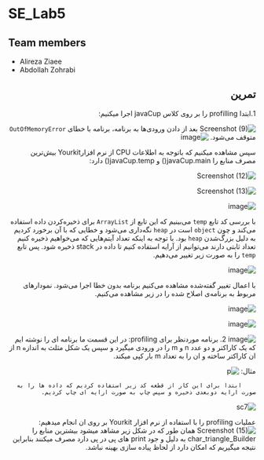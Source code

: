 # SE_Lab5

## Team members
* Alireza Ziaee
* Abdollah Zohrabi

<div dir='rtl'>

## تمرین
1.ابتدا profilling را بر روی کلاس javaCup اجرا میکنیم:


![Screenshot (9)](https://github.com/Abz81/SE_Lab5/assets/101315890/9413d913-f96e-46fc-83a5-8f6f6d67c87e)
بعد از دادن ورودی‌ها به برنامه، برنامه با خطای `OutOfMemoryError` متوقف می‌شود.
![image](https://github.com/Abz81/SE_Lab5/assets/45371919/5517a8c3-4c0a-46f9-b946-f5ed8b826e20)

سپس مشاهده میکنیم که باتوجه به اطلاعات   CPU  از نرم افزارYourkit بیش‌ترین مصرف منابع را javaCup.main() و  javaCup.temp() دارد:

![Screenshot (12)](https://github.com/Abz81/SE_Lab5/assets/101315890/8d31cc59-3b4c-4b33-90d7-d49b60251232)

![Screenshot (13)](https://github.com/Abz81/SE_Lab5/assets/101315890/a5f79da8-5879-47bd-949a-c97beaf77e54)

![image](https://github.com/Abz81/SE_Lab5/assets/45371919/6f75288b-da4f-4167-9201-32e2570e4d0a)

با بررسی کد تابع `temp` می‌بینیم که این تابع از `ArrayList` برای ذخیره‌کردن داده استفاده می‌کند و چون `object` است در `heap` نگه‌داری می‌شود و خطایی که با آن برخورد کردیم به دلیل بزرگ‌شدن `heap` بود. با توجه به اینکه تعداد آیتم‌هایی که می‌خواهیم ذخیره کنیم تعداد ثابتی دارند می‌توانیم از آرایه استفاده کنیم تا داده در stack ذخیره شود. پس تابع `temp` را به صورت زیر تغییر می‌دهیم.

![image](https://github.com/Abz81/SE_Lab5/assets/45371919/0028d200-0572-48fe-91fd-0251e92b0917)


با اعمال تغییر گفته‌شده مشاهده می‌کنیم برنامه بدون خطا اجرا می‌شود. نمودارهای مربوط به برنامه‌ی اصلاح شده را در زیر مشاهده می‌کنیم.

![image](https://github.com/Abz81/SE_Lab5/assets/45371919/cd15aa54-f54e-4ef8-8aa4-e02c335f932b)

![image](https://github.com/Abz81/SE_Lab5/assets/45371919/b532be9c-9b6c-43e3-83f4-8063bfea708e)

![image](https://github.com/Abz81/SE_Lab5/assets/45371919/33504a4e-c402-4d5f-879f-60cf02171607)
2.
برنامه موردنظر برای profiling:
در این قسمت ما برنامه ای را نوشته ایم که یک کاراکتر و دو عدد n و m را در  ورودی میگیرد و سپس یک شکل مثلث به اندازه n از ان کاراکتر ساخته و  ان را به تعداد
m  بار کپی میکند.


مثال:
![p](https://github.com/Abz81/SE_Lab5/assets/101315890/4c164751-9284-488d-9def-11c05833dc7a)

        ابتدا برای این کار از قطعه کد زیر استفاده کردیم که داده ها را به صورت ارایه دوبعدی ذخیره و سپس چاپ به صورت ارایه ای چاپ کردیم.
        
![sc7](https://github.com/Abz81/SE_Lab5/assets/101315890/cdf0130b-10a1-42f9-aa9b-df5ec44da423)

عملیات profiling را با استفاده از نرم افزار Yourkit بر روی ان انجام میدهیم:
![Screenshot (15)](https://github.com/Abz81/SE_Lab5/assets/101315890/442d5d84-a60d-4ebd-8bd3-7ed006929e13)
همان طور که در شکل زیر مشاهد میشود بیشترین منابع را   char_triangle_Builder به دلیل و جود print های پی در پی دارد مصرف میکنند بنابراین نتیجه میگیریم که امکان دارد از لحاظ پیاده سازی بهینه نباشد.



